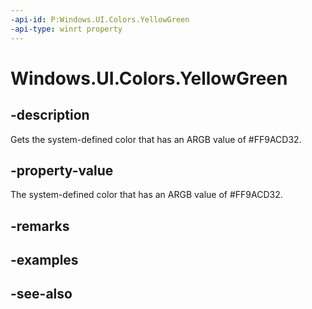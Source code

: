 ```yaml
---
-api-id: P:Windows.UI.Colors.YellowGreen
-api-type: winrt property
---
```


<!-- Property syntax
public Windows.UI.Color YellowGreen { get; }
-->

# Windows.UI.Colors.YellowGreen

## -description

Gets the system-defined color that has an ARGB value of #FF9ACD32.



## -property-value

The system-defined color that has an ARGB value of #FF9ACD32.

## -remarks

## -examples

## -see-also
